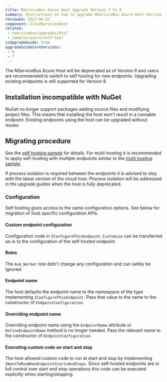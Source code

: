 ```yaml
---
title: NServiceBus Azure Host Upgrade Version 7 to 8
summary: Instructions on how to upgrade NServiceBus Azure Host Version 7 to 8.
reviewed: 2017-09-21
component: CloudServicesHost
related:
 - nservicebus/upgrades/6to7
 - samples/azure/self-host
isUpgradeGuide: true
upgradeGuideCoreVersions:
 - 6
 - 7
---
```


The NServiceBus Azure Host will be deprecated as of Version 9 and users are recommended to switch to self hosting for new endpoints. Upgrading existing endpoints is still supported for Version 8


## Installation incompatible with NuGet

NuGet no longer support packages adding source files and modifying project files. This means that installing the host won't result in a runnable endpoint. Existing endpoints using the host can be upgraded without issues.


## Migrating procedure

See the [self hosting sample](/samples/azure/self-host/) for details. For multi-hosting it is recommended to apply self-hosting with multiple endpoints similar to the [multi hosting sample](/samples/hosting/multi-hosting).

If process isolation is required between the endpoints it is advised to stay with the latest version of the cloud host. Process isolation will be addressed in the upgrade guides when the host is fully deprecated.


### Configuration

Self hosting gives access to the same configuration options. See below for migration of host specific configuration APIs.


#### Custom endpoint configuration

Configuration code in `IConfigureThisEndpoint.Customize` can be transferred as-is to the configuration of the self-hosted endpoint.


#### Roles

The `AsA_Worker` role didn't change any configuration and can safely be ignored.


#### Endpoint name

The host defaults the endpoint name to the namespace of the type implementing `IConfigureThisEndpoint`. Pass that value to the name to the constructor of `EndpointConfiguration`.


#### Overriding endpoint name

Overriding endpoint name using the `EndpointName` attribute or `DefineEndpointName` method is no longer needed. Pass the relevant name to the constructor of `EndpointConfiguration`.


#### Executing custom code on start and stop

The host allowed custom code to run at start and stop by implementing `IWantToRunWhenEndpointStartsAndStops`. Since self-hosted endpoints are in full control over start and stop operations this code can be executed explicitly when starting/stopping.